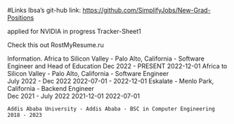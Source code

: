 #Links
    Ibsa’s git-hub link:
    https://github.com/SimplifyJobs/New-Grad-Positions

applied for
    NVIDIA   in progress
    Tracker-Sheet1

Check this out
    RostMyResume.ru



Information.
    Africa to Silicon Valley - Palo Alto, California - Software Engineer and Head of Education 
    Dec 2022 - PRESENT    2022-12-01
    Africa to Silicon Valley - Palo Alto, California - Software Engineer  
    July 2022 - Dec 2022   2022-07-01 - 2022-12-01
    Eskalate - Menlo Park, California - Backend Engineer  
    Dec 2021 - July 2022   2021-12-01 2022-07-01

    Addis Ababa University - Addis Ababa - BSC in Computer Engineering
    2018 - 2023


